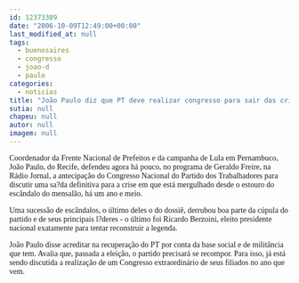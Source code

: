 ```yaml
---
id: 12373309
date: "2006-10-09T12:49:00+00:00"
last_modified_at: null
tags:
  - buenosaires
  - congresso
  - joao-d
  - paulo
categories:
  - noticias
title: "João Paulo diz que PT deve realizar congresso para sair das crises"
sutia: null
chapeu: null
autor: null
imagem: null
---
```

<p><P><FONT face=Verdana>Coordenador da Frente Nacional de Prefeitos e da campanha de Lula em Pernambuco, João Paulo, do Recife, defendeu agora há pouco, no programa de Geraldo Freire, na Rádio Jornal, a antecipação do Congresso Nacional do Partido dos Trabalhadores para discutir uma sa?da definitiva para a crise em que está mergulhado desde o estouro do escândalo do mensalão, há um ano e meio.</FONT></P></p>
<p><P><FONT face=Verdana>Uma sucessão de escândalos, o último deles o do dossiê, derrubou boa parte da cúpula do partido e de seus principais l?deres - o último foi Ricardo Berzoini, eleito presidente nacional exatamente para tentar reconstruir a legenda.</FONT></P></p>
<p><P><FONT face=Verdana>João Paulo disse acreditar na recuperação do PT por conta da base social e de militância que tem. Avalia&nbsp;que, passada a eleição, o partido precisará se recompor. Para isso, já está sendo discutida a realização de um Congresso extraordinário de seus filiados no ano que vem.</FONT></P> </p>
